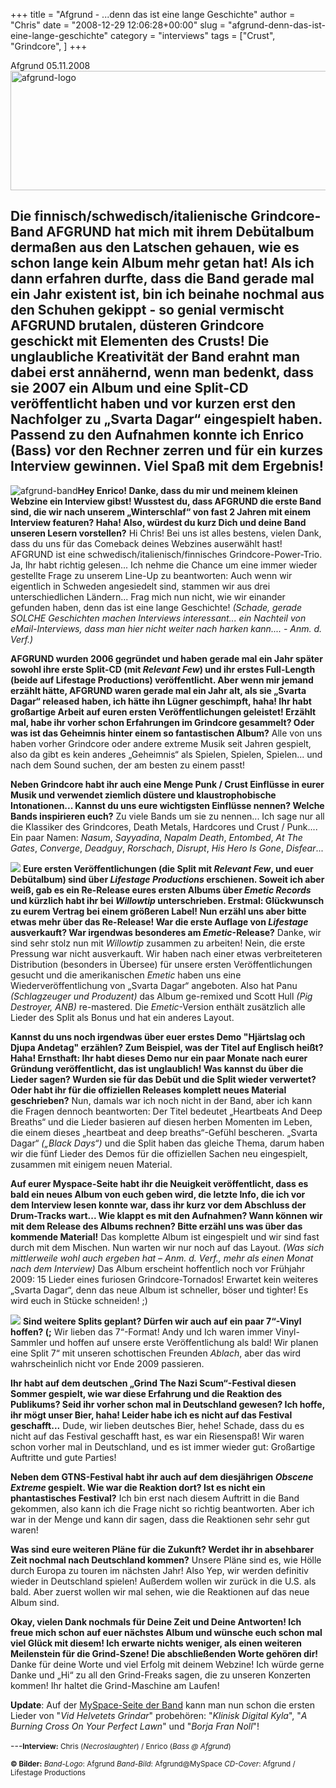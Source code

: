 +++
title = "Afgrund - ...denn das ist eine lange Geschichte"
author = "Chris"
date = "2008-12-29 12:06:28+00:00"
slug = "afgrund-denn-das-ist-eine-lange-geschichte"
category = "interviews"
tags = ["Crust", "Grindcore", ]
+++

Afgrund
05.11.2008
<img src="http://necroslaughter.de/wp-content/uploads/2008/12/afgrund-logo.jpg" alt="afgrund-logo" title="afgrund-logo" width="555" height="191" class="alignleft size-full wp-image-241" />

Die finnisch/schwedisch/italienische Grindcore-Band AFGRUND hat mich mit ihrem Debütalbum dermaßen aus den Latschen gehauen, wie es schon lange kein Album mehr getan hat! Als ich dann erfahren durfte, dass die Band gerade mal ein Jahr existent ist, bin ich beinahe nochmal aus den Schuhen gekippt - so genial vermischt AFGRUND brutalen, düsteren Grindcore geschickt mit Elementen des Crusts! Die unglaubliche Kreativität der Band erahnt man dabei erst annähernd, wenn man bedenkt, dass sie 2007 ein Album und eine Split-CD veröffentlicht haben und vor kurzen erst den Nachfolger zu „Svarta Dagar“ eingespielt haben. Passend zu den Aufnahmen konnte ich Enrico (Bass) vor den Rechner zerren und für ein kurzes Interview gewinnen. Viel Spaß mit dem Ergebnis!
---


<img src="http://necroslaughter.de/wp-content/uploads/2008/12/afgrund-band.jpg" alt="afgrund-band" title="afgrund-band" class="imgLeft"/>**Hey Enrico! Danke, dass du mir und meinem kleinen Webzine ein Interview gibst! Wusstest du, dass AFGRUND die erste Band sind, die wir nach unserem „Winterschlaf“ von fast 2 Jahren mit einem Interview featuren? Haha! Also, würdest du kurz Dich und deine Band unseren Lesern vorstellen?**
Hi Chris! Bei uns ist alles bestens, vielen Dank, dass du uns für das Comeback deines Webzines auserwählt hast! AFGRUND ist eine schwedisch/italienisch/finnisches Grindcore-Power-Trio. Ja, Ihr habt richtig gelesen... Ich nehme die Chance um eine immer wieder gestellte Frage zu unserem Line-Up zu beantworten: Auch wenn wir eigentlich in Schweden angesiedelt sind, stammen wir aus drei unterschiedlichen Ländern... Frag mich nun nicht, wie wir einander gefunden haben, denn das ist eine lange Geschichte! _(Schade, gerade SOLCHE Geschichten machen Interviews interessant... ein Nachteil von eMail-Interviews, dass man hier nicht weiter nach harken kann.... - Anm. d. Verf.)_

**AFGRUND wurden 2006 gegründet und haben gerade mal ein Jahr später sowohl ihre erste Split-CD (mit _Relevant Few_) und ihr erstes Full-Length (beide auf Lifestage Productions) veröffentlicht. Aber wenn mir jemand erzählt hätte, AFGRUND waren gerade mal ein Jahr alt, als sie „Svarta Dagar“ released haben, ich hätte ihn Lügner geschimpft, haha! Ihr habt großartige Arbeit auf euren ersten Veröffentlichungen geleistet! Erzählt mal, habe ihr vorher schon Erfahrungen im Grindcore gesammelt? Oder was ist das Geheimnis hinter einem so fantastischen Album?**
Alle von uns haben vorher Grindcore oder andere extreme Musik seit Jahren gespielt, also  da gibt es kein anderes „Geheimnis“ als Spielen, Spielen, Spielen... und nach dem Sound suchen, der am besten zu einem passt!

**Neben Grindcore habt ihr auch eine Menge Punk / Crust Einflüsse in eurer Musik und verwendet ziemlich düstere und klaustrophobische Intonationen... Kannst du uns eure wichtigsten Einflüsse nennen? Welche Bands inspirieren euch?**
Zu viele Bands um sie zu nennen... Ich sage nur all die Klassiker des Grindcores, Death Metals, Hardcores und Crust / Punk.... Ein paar Namen: _Nasum_, _Sayyadina_, _Napalm Death_, _Entombed_, _At The Gates_, _Converge_, _Deadguy_, _Rorschach_, _Disrupt_, _His Hero Is Gone_, _Disfear_...

<img src="http://necroslaughter.de/wp-content/uploads/2008/07/afgrund_svarta.jpg" class="imgRight" /> **Eure ersten Veröffentlichungen (die Split mit _Relevant Few_, und euer Debütalbum) sind über _Lifestage Productions_ erschienen. Soweit ich aber weiß, gab es ein Re-Release eures ersten Albums über _Emetic Records_ und kürzlich habt ihr bei _Willowtip_  unterschrieben. Erstmal: Glückwunsch zu eurem Vertrag bei einem größeren Label! Nun erzähl uns aber bitte etwas mehr über das Re-Release! War die erste Auflage von _Lifestage_ ausverkauft? War irgendwas besonderes am _Emetic_-Release?**
Danke, wir sind sehr stolz nun mit _Willowtip_ zusammen zu arbeiten! Nein, die erste Pressung war nicht ausverkauft. Wir haben nach einer etwas verbreiteteren Distribution (besonders in Übersee) für unsere ersten Veröffentlichungen gesucht und die amerikanischen _Emetic_ haben uns eine Wiederveröffentlichung von „Svarta Dagar“ angeboten. Also hat Panu _(Schlagzeuger und Produzent)_ das Album ge-remixed und Scott Hull _(Pig Destroyer, ANB)_ re-mastered. Die _Emetic_-Version enthält zusätzlich alle Lieder des Split als Bonus und hat ein anderes Layout.

**Kannst du uns noch irgendwas über euer erstes Demo "Hjärtslag och Djupa Andetag" erzählen? Zum Beispiel, was der Titel auf Englisch heißt? Haha! Ernsthaft: Ihr habt dieses Demo nur ein paar Monate nach eurer Gründung veröffentlicht, das ist unglaublich! Was kannst du über die Lieder sagen? Wurden sie für das Debüt und die Split wieder verwertet? Oder habt ihr für die offiziellen Releases komplett neues Material geschrieben?**
Nun, damals war ich noch nicht in der Band, aber ich kann die Fragen dennoch beantworten: Der Titel bedeutet „Heartbeats And Deep Breaths“ und die Lieder basieren auf diesen herben Momenten im Leben, die einem dieses „heartbeat and deep breaths“-Gefühl bescheren. „Svarta Dagar“ _(„Black Days“)_ und die Split haben das gleiche Thema, darum haben wir die fünf Lieder des Demos für die offiziellen Sachen neu eingespielt, zusammen mit einigem neuen Material.

**Auf eurer Myspace-Seite habt ihr die Neuigkeit veröffentlicht, dass es bald ein neues Album von euch geben wird, die letzte Info, die ich vor dem Interview lesen konnte war, dass ihr kurz vor dem Abschluss der Drum-Tracks wart...
Wie klappt es mit den Aufnahmen? Wann können wir mit dem Release des Albums rechnen? Bitte erzähl uns was über das kommende Material!**
Das komplette Album ist eingespielt und wir sind fast durch mit dem Mischen. Nun warten wir nur noch auf das Layout. _(Was sich mittlerweile wohl auch ergeben hat – Anm. d. Verf., mehr als einen Monat nach dem Interview)_
Das Album erscheint hoffentlich noch vor Frühjahr 2009: 15 Lieder eines furiosen Grindcore-Tornados! Erwartet kein weiteres „Svarta Dagar“, denn das neue Album ist schneller, böser und tighter! Es wird euch in Stücke schneiden! ;)


<img src="http://necroslaughter.de/wp-content/uploads/2008/06/afgrund-relewantfew-splitcd.jpg" class="imgLeft " /> **Sind weitere Splits geplant? Dürfen wir auch auf ein paar 7“-Vinyl hoffen? (;**
Wir lieben das 7“-Format! Andy und Ich waren immer Vinyl-Sammler und hoffen  auf unsere erste Veröffentlichung als bald! Wir planen eine Split 7“ mit unseren schottischen Freunden _Ablach_, aber das wird wahrscheinlich nicht vor Ende 2009 passieren.

**Ihr habt auf dem deutschen „Grind The Nazi Scum“-Festival diesen Sommer gespielt,  wie war diese Erfahrung und die Reaktion des Publikums? Seid ihr vorher schon mal in Deutschland gewesen? Ich hoffe, ihr mögt unser Bier, haha! Leider habe ich es nicht auf das Festival geschafft...**
Dude, wir lieben deutsches Bier, hehe! Schade, dass du es nicht auf das Festival geschafft hast, es war ein Riesenspaß! Wir waren schon vorher mal in Deutschland, und es ist immer wieder gut: Großartige Auftritte und gute Parties!

**Neben dem GTNS-Festival habt ihr auch auf dem diesjährigen _Obscene Extreme_ gespielt. Wie war die Reaktion dort? Ist es nicht ein phantastisches Festival?**
Ich bin erst nach diesem Auftritt in die Band gekommen, also kann ich die Frage nicht so richtig beantworten. Aber ich war in der Menge und kann dir sagen, dass die Reaktionen sehr sehr gut waren!

**Was sind eure weiteren Pläne für die Zukunft? Werdet ihr in absehbarer Zeit nochmal nach Deutschland kommen?**
Unsere Pläne sind es, wie Hölle durch Europa zu touren im nächsten Jahr! Also Yep, wir werden definitiv wieder in Deutschland spielen! Außerdem wollen wir zurück in die U.S. als bald. Aber zuerst wollen wir mal sehen, wie die Reaktionen auf das neue Album sind.

**Okay, vielen Dank nochmals für Deine Zeit und Deine Antworten! Ich freue mich schon auf euer nächstes Album und wünsche euch schon mal viel Glück mit diesem! Ich erwarte nichts weniger, als einen weiteren Meilenstein für die Grind-Szene! Die abschließenden Worte gehören dir!**
Danke für deine Worte und viel Erfolg mit deinem Webzine! Ich würde gerne Danke und „Hi“ zu all den Grind-Freaks sagen, die zu unseren Konzerten kommen! Ihr haltet die Grind-Maschine am Laufen!



**Update**: Auf der <a href="http://www.myspace.com/avgrund">MySpace-Seite der Band</a> kann man nun schon die ersten Lieder von "_Vid Helvetets Grindar_" probehören: "_Klinisk Digital Kyla_", "_A Burning Cross On Your Perfect Lawn_" und "_Borja Fran Noll_"!

---<small>**Interview:** Chris (_Necroslaughter_) / Enrico (_Bass @ Afgrund_)

**&copy; Bilder:**
_Band-Logo_: Afgrund
_Band-Bild_: Afgrund@MySpace
_CD-Cover_: Afgrund / Lifestage Productions
</small>
